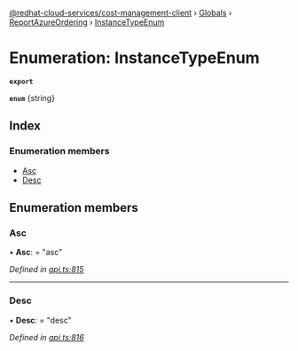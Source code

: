 [@redhat-cloud-services/cost-management-client](../README.md) › [Globals](../globals.md) › [ReportAzureOrdering](../modules/reportazureordering.md) › [InstanceTypeEnum](reportazureordering.instancetypeenum.md)

# Enumeration: InstanceTypeEnum

**`export`** 

**`enum`** {string}

## Index

### Enumeration members

* [Asc](reportazureordering.instancetypeenum.md#asc)
* [Desc](reportazureordering.instancetypeenum.md#desc)

## Enumeration members

###  Asc

• **Asc**: = "asc"

*Defined in [api.ts:815](https://github.com/RedHatInsights/javascript-clients/blob/master/packages/cost-management/api.ts#L815)*

___

###  Desc

• **Desc**: = "desc"

*Defined in [api.ts:816](https://github.com/RedHatInsights/javascript-clients/blob/master/packages/cost-management/api.ts#L816)*
